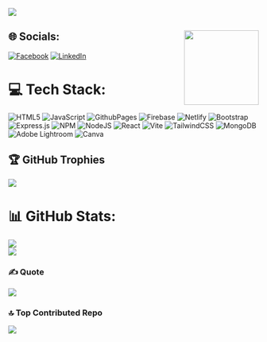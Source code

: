 <a href="https://visitorbadge.io/status?path=Script-Demon"><img src="https://api.visitorbadge.io/api/visitors?path=Script-Demon&labelColor=%232ccce4&countColor=%23263759" /></a>
## 🌐 Socials: <img align="right" height="150" src="https://media.licdn.com/dms/image/D5612AQGOmwfIE5mlWA/article-cover_image-shrink_720_1280/0/1674617947228?e=2147483647&v=beta&t=FTU_isQ6VYfV5D_ueFHPWvT8ZqgDeJG3yr8Mi8lpfk0"  />
[![Facebook](https://img.shields.io/badge/Facebook-%231877F2.svg?logo=Facebook&logoColor=white)](https://facebook.com/Tanveermahmud0/) [![LinkedIn](https://img.shields.io/badge/LinkedIn-%230077B5.svg?logo=linkedin&logoColor=white)](https://linkedin.com/in/tanvir-mahmud-cs/) 

# 💻 Tech Stack:
![HTML5](https://img.shields.io/badge/html5-%23E34F26.svg?style=for-the-badge&logo=html5&logoColor=white) ![JavaScript](https://img.shields.io/badge/javascript-%23323330.svg?style=for-the-badge&logo=javascript&logoColor=%23F7DF1E) ![GithubPages](https://img.shields.io/badge/github%20pages-121013?style=for-the-badge&logo=github&logoColor=white) ![Firebase](https://img.shields.io/badge/firebase-%23039BE5.svg?style=for-the-badge&logo=firebase) ![Netlify](https://img.shields.io/badge/netlify-%23000000.svg?style=for-the-badge&logo=netlify&logoColor=#00C7B7) ![Bootstrap](https://img.shields.io/badge/bootstrap-%238511FA.svg?style=for-the-badge&logo=bootstrap&logoColor=white) ![Express.js](https://img.shields.io/badge/express.js-%23404d59.svg?style=for-the-badge&logo=express&logoColor=%2361DAFB) ![NPM](https://img.shields.io/badge/NPM-%23CB3837.svg?style=for-the-badge&logo=npm&logoColor=white) ![NodeJS](https://img.shields.io/badge/node.js-6DA55F?style=for-the-badge&logo=node.js&logoColor=white) ![React](https://img.shields.io/badge/react-%2320232a.svg?style=for-the-badge&logo=react&logoColor=%2361DAFB) ![Vite](https://img.shields.io/badge/vite-%23646CFF.svg?style=for-the-badge&logo=vite&logoColor=white) ![TailwindCSS](https://img.shields.io/badge/tailwindcss-%2338B2AC.svg?style=for-the-badge&logo=tailwind-css&logoColor=white) ![MongoDB](https://img.shields.io/badge/MongoDB-%234ea94b.svg?style=for-the-badge&logo=mongodb&logoColor=white) ![Adobe Lightroom](https://img.shields.io/badge/Adobe%20Lightroom-31A8FF.svg?style=for-the-badge&logo=Adobe%20Lightroom&logoColor=white) ![Canva](https://img.shields.io/badge/Canva-%2300C4CC.svg?style=for-the-badge&logo=Canva&logoColor=white)
## 🏆 GitHub Trophies
![](https://github-profile-trophy.vercel.app/?username=Script-Demon&theme=algolia&no-frame=false&no-bg=true&margin-w=4)

# 📊 GitHub Stats:
![](https://github-readme-stats.vercel.app/api?username=Script-Demon&theme=blue-green&hide_border=false&include_all_commits=false&count_private=false)<br/>
![](https://github-readme-streak-stats.herokuapp.com/?user=Script-Demon&theme=blue-green&hide_border=false)<br/>

### ✍️ Quote
![](https://quotes-github-readme.vercel.app/api?type=horizontal&theme=radical)

### 🔝 Top Contributed Repo
![](https://github-contributor-stats.vercel.app/api?username=Script-Demon&limit=5&theme=onedark&combine_all_yearly_contributions=true)
